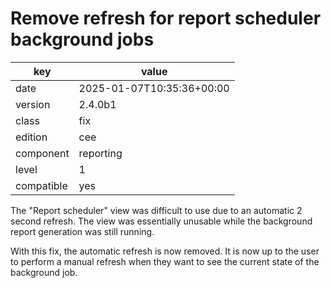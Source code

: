 [//]: # (werk v2)
# Remove refresh for report scheduler background jobs

key        | value
---------- | ---
date       | 2025-01-07T10:35:36+00:00
version    | 2.4.0b1
class      | fix
edition    | cee
component  | reporting
level      | 1
compatible | yes

The "Report scheduler" view was difficult to use due to an automatic 2 second refresh. The view was
essentially unusable while the background report generation was still running.

With this fix, the automatic refresh is now removed. It is now up to the user to perform a manual
refresh when they want to see the current state of the background job.
